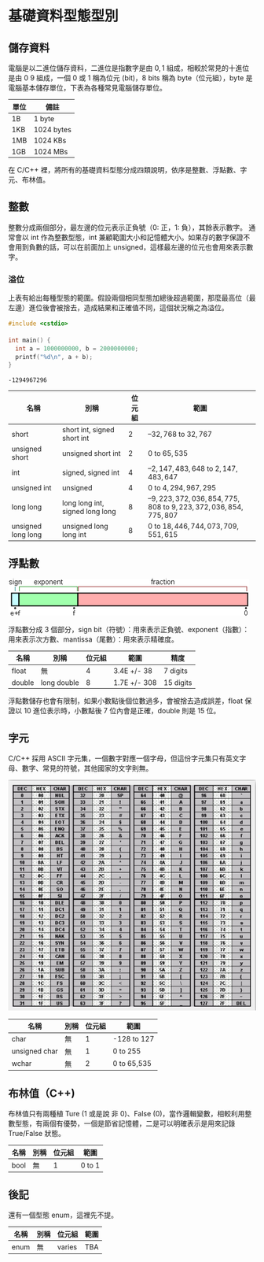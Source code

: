 # 基礎資料型態型別
## 儲存資料
電腦是以二進位儲存資料，二進位是指數字是由 $0,1$ 組成，相較於常見的十進位是由 $0~9$ 組成，一個 $0$ 或 $1$ 稱為位元 (bit)，8 bits 稱為 byte（位元組），byte 是電腦基本儲存單位，下表為各種常見電腦儲存單位。

| 單位  | 備註         |
| --- | ---------- |
| 1B  | 1 byte     |
| 1KB | 1024 bytes |
| 1MB | 1024 KBs   |
| 1GB | 1024 MBs   |

在 C/C++ 裡，將所有的基礎資料型態分成四類說明，依序是整數、浮點數、字元、布林值。

## 整數

整數分成兩個部分，最左邊的位元表示正負號（$0$: 正，$1$: 負），其餘表示數字。
通常會以 int 作為整數型態，int 兼顧範圍大小和記憶體大小。如果存的數字保證不會用到負數的話，可以在前面加上 unsigned，這樣最左邊的位元也會用來表示數字。

### 溢位

上表有給出每種型態的範圍。假設兩個相同型態加總後超過範圍，那麼最高位（最左邊）進位後會被捨去，造成結果和正確值不同，這個狀況稱之為溢位。

```cpp
#include <cstdio>

int main() {
  int a = 1000000000, b = 2000000000;
  printf("%d\n", a + b);
}
```
```
-1294967296
```
<!-- TODO:溢位範例圖 -->

| 名稱                 | 別稱                              | 位元組   | 範圍                                                            |
| ------------------ | ------------------------------- | ----- | ------------------------------------------------------------- |
| short              | short int, signed short int     |  $2$  |  $–32,768$ to $32,767$                                        |
| unsigned short     | unsigned short int              |  $2$  |  $0$ to $65,535$                                              |
| int                | signed, signed int              |  $4$  |  $–2,147,483,648$ to $2,147,483,647$                          |
| unsigned int       | unsigned                        |  $4$  |  $0$ to $4,294,967,295$                                       |
| long long          | long long int, signed long long |  $8$  |  $–9,223,372,036,854,775,808$ to $9,223,372,036,854,775,807$  |
| unsigned long long | unsigned long long int          |  $8$  |  $0$ to $18,446,744,073,709,551,615$                          |

## 浮點數
![](images/IEEE754.png)

浮點數分成 $3$ 個部分，sign bit（符號）：用來表示正負號、exponent（指數）：用來表示次方數、mantissa（尾數）：用來表示精確度。


| 名稱   | 別稱        | 位元組 | 範圍         | 精度        |
| ------ | ----------- | ------ | ------------ | ----------- |
| float  | 無          | 4      | 3.4E +/- 38  | 7 digits  |
| double | long double | 8      | 1.7E +/- 308 | 15 digits |

浮點數儲存也會有限制，如果小數點後個位數過多，會被捨去造成誤差，float 保證以 10 進位表示時，小數點後 7 位內會是正確，double 則是 15 位。

## 字元
C/C++ 採用 ASCII 字元集，一個數字對應一個字母，但這份字元集只有英文字母、數字、常見的符號，其他國家的文字則無。

![](images/ASCII.jpg)

| 名稱          | 別稱 | 位元組 | 範圍        |
| ------------- | ---- | ------ | ----------- |
| char          | 無   | 1      | -128 to 127 |
| unsigned char | 無   | 1      | 0 to 255    |
| wchar         | 無   | 2      | 0 to 65,535 |


## 布林值（C++)

布林值只有兩種植 Ture (1 或是說 非 0)、False (0)，當作邏輯變數，相較利用整數型態，有兩個有優勢，一個是節省記憶體，二是可以明確表示是用來記錄 True/False 狀態。

| 名稱             | 別稱 | 位元組 | 範圍     |
| ---------------- | ---- | ------ | -------- |
| bool             | 無   | 1      | 0 to 1 |

## 後記

還有一個型態 enum，這裡先不提。

| 名稱 | 別稱 | 位元組 | 範圍 |
| ---- | ---- | ------ | ---- |
| enum | 無   | varies | TBA  |
